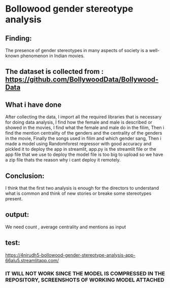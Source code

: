 # Bollowood gender stereotype analysis
## Finding:
The presence of gender stereotypes in many aspects of society is a well-known phenomenon in Indian movies.


## The dataset is collected from : https://github.com/BollywoodData/Bollywood-Data
 
## What i have done
After collecting the data, 
I import all the required libraries that is necessary for doing data analysis, 
I find how the female and male is described or showed in the movies,
I find what the female and male do in the filim, 
Then i find the mention centrality of the genders and the centrality of the genders in the movie, 
Finally the songs used in filim and which gender sang, 
Then i made a model using Randomforest regressor with good accuracy and pickled it to deploy the app in streamlit,
app.py is the streamlit file or the app file that we use to deploy the model file is too big to upload so we have a zip file thats the reason why i cant deploy it remotely.

## Conclusion:
I think that the first two analysis is enough for the directors to understand what is common and think of new stories or breake some stereotypes present.

## output:
We need count , average centrality and mentions as input 

## test:
https://4nirudh5-bollowood-gender-stereotype-analysis-app-66alu5.streamlitapp.com/

### IT WILL NOT WORK SINCE THE MODEL IS COMPRESSED IN THE REPOSITORY, SCREENSHOTS OF WORKING MODEL ATTACHED


